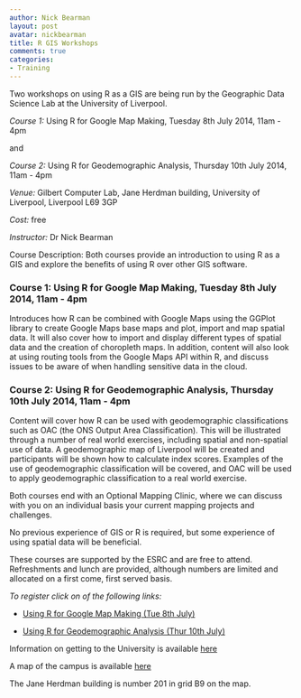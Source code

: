 ```yaml
---
author: Nick Bearman
layout: post
avatar: nickbearman
title: R GIS Workshops
comments: true
categories:
- Training
---
```


Two workshops on using R as a GIS are being run by the Geographic Data Science Lab at the University of Liverpool.

*Course 1:* Using R for Google Map Making, Tuesday 8th July 2014, 11am - 4pm

and

*Course 2:* Using R for Geodemographic Analysis, Thursday 10th July 2014, 11am - 4pm

*Venue:* Gilbert Computer Lab, Jane Herdman building, University of Liverpool, Liverpool L69 3GP

*Cost:* free

*Instructor:* Dr Nick Bearman

Course Description: Both courses provide an introduction to using R as a GIS and explore the benefits of using R over other GIS software. 

### Course 1: Using R for Google Map Making, Tuesday 8th July 2014, 11am - 4pm

Introduces how R can be combined with Google Maps using the GGPlot library to create Google Maps base maps and plot, import and map spatial data.  It will also cover how to import and display different types of spatial data and the creation of choropleth maps. In addition, content will also look at using routing tools from the Google Maps API within R, and discuss issues to be aware of when handling sensitive data in the cloud. 

### Course 2: Using R for Geodemographic Analysis, Thursday 10th July 2014, 11am - 4pm

Content will cover how R can be used with geodemographic classifications such as OAC (the ONS Output Area Classification). This will be illustrated through a number of real world exercises, including spatial and non-spatial use of data. A geodemographic map of Liverpool will be created and participants will be shown how to calculate index scores. Examples of the use of geodemographic classification will be covered, and OAC will be used to apply geodemographic classification to a real world exercise.

Both courses end with an Optional Mapping Clinic, where we can discuss with you on an individual basis your current mapping projects and challenges. 

No previous experience of GIS or R is required, but some experience of using spatial data will be beneficial. 

These courses are supported by the ESRC and are free to attend. Refreshments and lunch are provided, although numbers are limited and allocated on a first come, first served basis.

*To register click on of the following links:*
* [Using R for Google Map Making (Tue 8th July)](https://www.eventbrite.co.uk/e/using-r-for-google-map-making-registration-11915065281)

* [Using R for Geodemographic Analysis (Thur 10th July)](https://www.eventbrite.co.uk/e/using-r-for-geodemographic-analysis-registration-11931027023)

Information on getting to the University is available [here](http://www.liv.ac.uk/maps/visiting/)

A map of the campus is available [here](http://www.liv.ac.uk/files/docs/maps/liverpool-university-campus-map.pdf)

The Jane Herdman building is number 201 in grid B9 on the map. 
